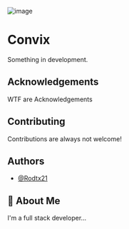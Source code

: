![image](https://user-images.githubusercontent.com/52375679/133843931-0da56e98-83f7-40aa-9f20-68fdfe4545b8.png)

# Convix

Something in development.
## Acknowledgements

WTF are Acknowledgements

## Contributing

Contributions are always not welcome!


  
## Authors

- [@Rodtx21](https://github.com/Rodtx21)
## 🚀 About Me
I'm a full stack developer...

  
